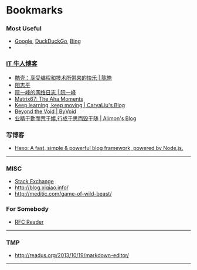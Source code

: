 Bookmarks
=========

### Most Useful

* [Google][], [DuckDuckGo][], [Bing][]
* 



### [IT 牛人博客]

* [酷壳：享受编程和技术所带来的快乐 | 陈皓](http://coolshell.cn/)
* [阳志平](http://www.yangzhiping.com/)
* [阮一峰的网络日志 | 阮一峰](http://www.ruanyifeng.com/blog/)
* [Matrix67: The Aha Moments](http://www.matrix67.com/blog/)
* [Keep learning, keep moving | CaryaLiu's Blog](http://readus.org/)
* [Beyond the Void | ByVoid](https://www.byvoid.com/zhs/blog)
* [业精于勤而荒于嬉,行成于思而毁于随 | Alimon's Blog](http://yangjian.me)



### 写博客

* [Hexo: A fast, simple & powerful blog framework, powered by Node.js.](http://hexo.io/)



---

### MISC

* [Stack Exchange](http://chinese.stackexchange.com)
* http://blog.xiqiao.info/
* http://meditic.com/game-of-wild-beast/


### For Somebody

* [RFC Reader](http://www.rfcreader.com/)



---

### TMP

* http://readus.org/2013/10/19/markdown-editor/




---

[Google]: http://www.google.com.sg
[DuckDuckGo]: http://www.duckduckgo.com
[Bing]: http://cn.bing.com
[IT 牛人博客]: http://www.udpwork.com/sites/sort/up